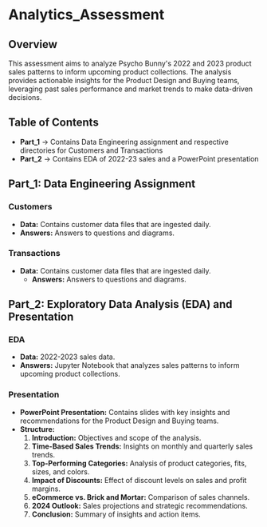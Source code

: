 # Analytics_Assessment
## Overview
This assessment aims to analyze Psycho Bunny's 2022 and 2023 product sales patterns to inform upcoming product collections. The analysis provides actionable insights for the Product Design and Buying teams, leveraging past sales performance and market trends to make data-driven decisions.

## Table of Contents
- **Part_1** -> Contains Data Engineering assignment and respective directories for Customers and Transactions
- **Part_2** -> Contains EDA of 2022-23 sales and a PowerPoint presentation

## Part_1: Data Engineering Assignment
### Customers
- **Data:** Contains customer data files that are ingested daily.
- **Answers:** Answers to questions and diagrams.

### Transactions
- **Data:** Contains customer data files that are ingested daily.
  - **Answers:** Answers to questions and diagrams.
## Part_2: Exploratory Data Analysis (EDA) and Presentation
### EDA
- **Data:** 2022-2023 sales data.
- **Answers:** Jupyter Notebook that analyzes sales patterns to inform upcoming product collections.

### Presentation
- **PowerPoint Presentation:** Contains slides with key insights and recommendations for the Product Design and Buying teams.
- **Structure:**
    1. **Introduction:** Objectives and scope of the analysis.
    2. **Time-Based Sales Trends:** Insights on monthly and quarterly sales trends.
    3. **Top-Performing Categories:** Analysis of product categories, fits, sizes, and colors.
    4. **Impact of Discounts:** Effect of discount levels on sales and profit margins.
    5. **eCommerce vs. Brick and Mortar:** Comparison of sales channels.
    6. **2024 Outlook:** Sales projections and strategic recommendations.
    7. **Conclusion:** Summary of insights and action items.